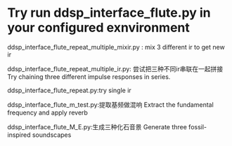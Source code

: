 # Try run ddsp_interface_flute.py in your configured exnvironment
ddsp_interface_flute_repeat_multiple_mixir.py : mix 3 different ir to get new ir

ddsp_interface_flute_repeat_multiple_ir.py: 尝试把三种不同ir串联在一起拼接 Try chaining three different impulse responses in series.

ddsp_interface_flute_repeat.py:try single ir

ddsp_interface_flute_m_test.py:提取基频做混响 Extract the fundamental frequency and apply reverb

ddsp_interface_flute_M_E.py:生成三种化石音景 Generate three fossil-inspired soundscapes
 
